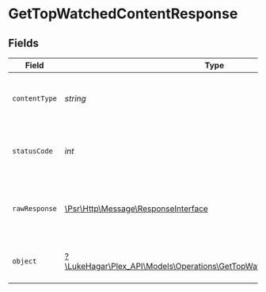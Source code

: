 # GetTopWatchedContentResponse


## Fields

| Field                                                                                                                                  | Type                                                                                                                                   | Required                                                                                                                               | Description                                                                                                                            |
| -------------------------------------------------------------------------------------------------------------------------------------- | -------------------------------------------------------------------------------------------------------------------------------------- | -------------------------------------------------------------------------------------------------------------------------------------- | -------------------------------------------------------------------------------------------------------------------------------------- |
| `contentType`                                                                                                                          | *string*                                                                                                                               | :heavy_check_mark:                                                                                                                     | HTTP response content type for this operation                                                                                          |
| `statusCode`                                                                                                                           | *int*                                                                                                                                  | :heavy_check_mark:                                                                                                                     | HTTP response status code for this operation                                                                                           |
| `rawResponse`                                                                                                                          | [\Psr\Http\Message\ResponseInterface](https://www.php-fig.org/psr/psr-7/#33-psrhttpmessageresponseinterface)                           | :heavy_check_mark:                                                                                                                     | Raw HTTP response; suitable for custom response parsing                                                                                |
| `object`                                                                                                                               | [?\LukeHagar\Plex_API\Models\Operations\GetTopWatchedContentResponseBody](../../Models/Operations/GetTopWatchedContentResponseBody.md) | :heavy_minus_sign:                                                                                                                     | The metadata of the library item.                                                                                                      |